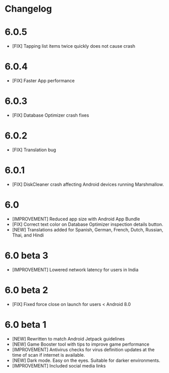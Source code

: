 # Changelog

# 6.0.5

- [FIX] Tapping list items twice quickly does not cause crash

# 6.0.4

- [FIX] Faster App performance

# 6.0.3

- [FIX] Database Optimizer crash fixes

# 6.0.2

- [FIX] Translation bug

# 6.0.1

- [FIX] DiskCleaner crash affecting Android devices running Marshmallow.

# 6.0

- [IMPROVEMENT] Reduced app size with Android App Bundle
- [FIX] Correct text color on Database Optimizer inspection details button.
- [NEW] Translations added for Spanish, German, French, Dutch, Russian, Thai, and Hindi

# 6.0 beta 3

- [IMPROVEMENT] Lowered network latency for users in India

# 6.0 beta 2

- [FIX] Fixed force close on launch for users < Android 8.0

# 6.0 beta 1

- [NEW] Rewritten to match Android Jetpack guidelines
- [NEW] Game Booster tool with tips to improve game performance
- [IMPROVEMENT] Antivirus checks for virus definition updates at the time of scan if internet is available.
- [NEW] Dark mode. Easy on the eyes. Suitable for darker environments.
- [IMPROVEMENT] Included social media links